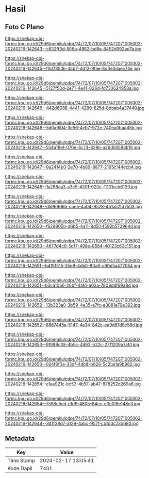 # Hasil

## Foto C Plano

https://sirekap-obj-formc.kpu.go.id/29d6/pemilu/pdpr/74/72/07/10/05/7472071005002-20240216-142643--c832ff3d-506a-4982-bd8a-8452d092ad7a.jpg

https://sirekap-obj-formc.kpu.go.id/29d6/pemilu/pdpr/74/72/07/10/05/7472071005002-20240216-142645--f0d7853b-4ab7-4d12-9fae-8d3e3daec74e.jpg

https://sirekap-obj-formc.kpu.go.id/29d6/pemilu/pdpr/74/72/07/10/05/7472071005002-20240216-142645--5127f50d-2e71-4e41-826d-fd733624958a.jpg

https://sirekap-obj-formc.kpu.go.id/29d6/pemilu/pdpr/74/72/07/10/05/7472071005002-20240216-142646--442d6088-4441-4289-825d-8dbab4a37440.jpg

https://sirekap-obj-formc.kpu.go.id/29d6/pemilu/pdpr/74/72/07/10/05/7472071005002-20240216-142646--5d0a98f4-3e56-4eb7-972e-740ea0baa45b.jpg

https://sirekap-obj-formc.kpu.go.id/29d6/pemilu/pdpr/74/72/07/10/05/7472071005002-20240216-142647--554a18ef-070e-4c73-829b-a29d56583b19.jpg

https://sirekap-obj-formc.kpu.go.id/29d6/pemilu/pdpr/74/72/07/10/05/7472071005002-20240216-142647--0a2414b0-2e70-4b89-8877-2195c144ecb4.jpg

https://sirekap-obj-formc.kpu.go.id/29d6/pemilu/pdpr/74/72/07/10/05/7472071005002-20240216-142648--1a268aa3-a3c5-4301-920c-f1101ceb6139.jpg

https://sirekap-obj-formc.kpu.go.id/29d6/pemilu/pdpr/74/72/07/10/05/7472071005002-20240216-142649--d596966b-c5e5-4a04-9528-451a52fd7503.jpg

https://sirekap-obj-formc.kpu.go.id/29d6/pemilu/pdpr/74/72/07/10/05/7472071005002-20240216-142650--f629805b-d6b5-4a11-8d50-f592b572964d.jpg

https://sirekap-obj-formc.kpu.go.id/29d6/pemilu/pdpr/74/72/07/10/05/7472071005002-20240216-142650--4677d4c0-5df7-499e-8584-40123c63c151.jpg

https://sirekap-obj-formc.kpu.go.id/29d6/pemilu/pdpr/74/72/07/10/05/7472071005002-20240216-142651--b4151515-35e8-4db0-80a6-c90d5a477054.jpg

https://sirekap-obj-formc.kpu.go.id/29d6/pemilu/pdpr/74/72/07/10/05/7472071005002-20240216-142651--b3ca10b6-26bf-4afd-a03a-7808ddf69a8d.jpg

https://sirekap-obj-formc.kpu.go.id/29d6/pemilu/pdpr/74/72/07/10/05/7472071005002-20240216-142652--13b323a0-3b59-4e35-a7fc-e3881e79e392.jpg

https://sirekap-obj-formc.kpu.go.id/29d6/pemilu/pdpr/74/72/07/10/05/7472071005002-20240216-142652--8867445a-5147-4a34-842c-ea9d87d8c58d.jpg

https://sirekap-obj-formc.kpu.go.id/29d6/pemilu/pdpr/74/72/07/10/05/7472071005002-20240216-142653--9f988c38-4b5c-4d93-b22c-27f1209a7af0.jpg

https://sirekap-obj-formc.kpu.go.id/29d6/pemilu/pdpr/74/72/07/10/05/7472071005002-20240216-142653--024f6f3a-33df-4db8-b628-5c2ba1a9b962.jpg

https://sirekap-obj-formc.kpu.go.id/29d6/pemilu/pdpr/74/72/07/10/05/7472071005002-20240216-142654--e1aa921c-bc53-4b57-ab47-878252d269a6.jpg

https://sirekap-obj-formc.kpu.go.id/29d6/pemilu/pdpr/74/72/07/10/05/7472071005002-20240216-142654--7598c5ed-e1d9-4805-84ec-e3c0f6e148e3.jpg

https://sirekap-obj-formc.kpu.go.id/29d6/pemilu/pdpr/74/72/07/10/05/7472071005002-20240216-142644--341f38d7-a129-4abc-957f-cb1ddc23b680.jpg


## Metadata

| Key        | Value               |
| ---------- | ------------------- |
| Time Stamp | 2024-02-17 13:05:41 |
| Kode Dapil | 7401                |



